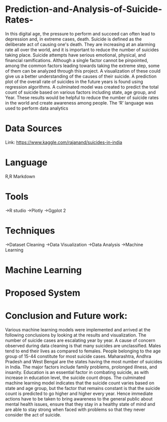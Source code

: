 # Prediction-and-Analysis-of-Suicide-Rates-

In this digital age, the pressure to perform and succeed can often lead to depression and, in extreme cases, death. Suicide is defined as the deliberate act of causing one's death. They are increasing at an alarming rate all over the world, and it is important to reduce the number of suicides taking place. Suicide attempts have serious emotional, physical, and financial ramifications. Although a single factor cannot be pinpointed, among the common factors leading towards taking the extreme step, some of them can be analyzed through this project. A visualization of these could give us a better understanding of the causes of their suicide. A prediction plot of the overall rate of suicides in the future years is found using regression algorithms. A culminated model was created to predict the total count of suicide based on various factors including state, age group, and Year. These results would be helpful to reduce the number of suicide rates in the world and create awareness among people. The ‘R’ language was used to perform data analytics

# Data Sources

Link: https://www.kaggle.com/rajanand/suicides-in-india

# Language 
R,R Markdown

# Tools
->R studio
->Plotly
->Ggplot 2

# Techniques
->Dataset Cleaning
->Data Visualization
->Data Analysis
->Machine Learning

# Machine Learning


# Proposed System



# Conclusion and Future work:

Various machine learning models were implemented and arrived at the following conclusions by looking at the results and visualization. The number of suicide cases are escalating year by year. A cause of concern observed during data cleaning is that many suicides are unclassified. Males tend to end their lives as compared to females. People belonging to the age group of 15-44 constitute for most suicide cases. Maharashtra, Andhra Pradesh and West Bengal are the states having the most number of suicides in India. The major factors include family problems, prolonged illness, and insanity. Education is an essential factor in combating suicide, as with increase in education level, the suicide count drops. The culminated machine learning model indicates that the suicide count varies based on state and age group, but the factor that remains constant is that the suicide count is predicted to go higher and higher every year. Hence immediate actions have to be taken to bring awareness to the general public about mental health issues, ensure that they stay in a healthy state of mind and are able to stay strong when faced with problems so that they never consider the act of suicide.


